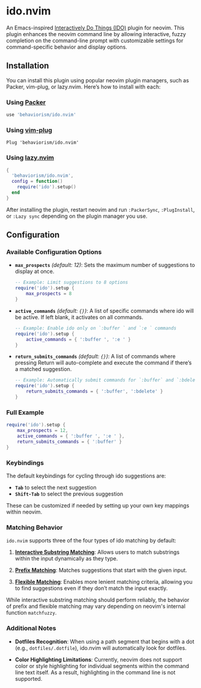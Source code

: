 # ido.nvim

An Emacs-inspired [Interactively Do Things (IDO)](https://www.gnu.org/software/emacs/manual/html_mono/ido.html) plugin for neovim. This plugin enhances the neovim command line by allowing interactive, fuzzy completion on the command-line prompt with customizable settings for command-specific behavior and display options.

## Installation

You can install this plugin using popular neovim plugin managers, such as Packer, vim-plug, or lazy.nvim. Here’s how to install with each:

### Using [Packer](https://github.com/wbthomason/packer.nvim)

```lua
use 'behaviorism/ido.nvim'
```

### Using [vim-plug](https://github.com/junegunn/vim-plug)

```vim
Plug 'behaviorism/ido.nvim'
```

### Using [lazy.nvim](https://github.com/folke/lazy.nvim)

```lua
{
  'behaviorism/ido.nvim',
  config = function()
    require('ido').setup()
  end
}
```

After installing the plugin, restart neovim and run `:PackerSync`, `:PlugInstall`, or `:Lazy sync` depending on the plugin manager you use.

## Configuration

### Available Configuration Options

- **`max_prospects`** *(default: 12)*: Sets the maximum number of suggestions to display at once.
  
  ```lua
  -- Example: Limit suggestions to 8 options
  require('ido').setup {
      max_prospects = 8
  }
  ```

- **`active_commands`** *(default: `{}`)*: A list of specific commands where ido will be active. If left blank, it activates on all commands.

  ```lua
  -- Example: Enable ido only on `:buffer ` and `:e ` commands
  require('ido').setup {
      active_commands = { ':buffer ', ':e ' }
  }
  ```

- **`return_submits_commands`** *(default: `{}`)*: A list of commands where pressing Return will auto-complete and execute the command if there’s a matched suggestion.

  ```lua
  -- Example: Automatically submit commands for `:buffer` and `:bdelete`
  require('ido').setup {
      return_submits_commands = { ':buffer', ':bdelete' }
  }
  ```

### Full Example

```lua
require('ido').setup {
    max_prospects = 12,
    active_commands = { ':buffer ', ':e ' },
    return_submits_commands = { ':buffer' }
}
```

### Keybindings

The default keybindings for cycling through ido suggestions are:
- **`Tab`** to select the next suggestion
- **`Shift-Tab`** to select the previous suggestion

These can be customized if needed by setting up your own key mappings within neovim.

### Matching Behavior

`ido.nvim` supports three of the four types of ido matching by default:

1. [**Interactive Substring Matching**](https://www.gnu.org/software/emacs/manual/html_node/ido/Interactive-Substring-Matching.html): Allows users to match substrings within the input dynamically as they type.

2. [**Prefix Matching**](https://www.gnu.org/software/emacs/manual/html_node/ido/Prefix-Matching.html): Matches suggestions that start with the given input.

3. [**Flexible Matching**](https://www.gnu.org/software/emacs/manual/html_node/ido/Flexible-Matching.html): Enables more lenient matching criteria, allowing you to find suggestions even if they don’t match the input exactly.

While interactive substring matching should perform reliably, the behavior of prefix and flexible matching may vary depending on neovim's internal function `matchfuzzy`.

### Additional Notes

- **Dotfiles Recognition**: When using a path segment that begins with a dot (e.g., `dotfiles/.dotfile`), ido.nvim will automatically look for dotfiles.
  
- **Color Highlighting Limitations**: Currently, neovim does not support color or style highlighting for individual segments within the command line text itself. As a result, highlighting in the command line is not supported.

